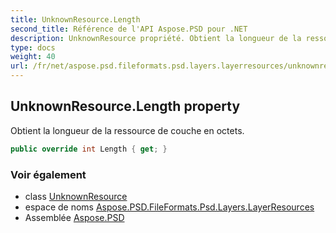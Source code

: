```yaml
---
title: UnknownResource.Length
second_title: Référence de l'API Aspose.PSD pour .NET
description: UnknownResource propriété. Obtient la longueur de la ressource de couche en octets.
type: docs
weight: 40
url: /fr/net/aspose.psd.fileformats.psd.layers.layerresources/unknownresource/length/
---
```

## UnknownResource.Length property

Obtient la longueur de la ressource de couche en octets.

```csharp
public override int Length { get; }
```

### Voir également

* class [UnknownResource](../)
* espace de noms [Aspose.PSD.FileFormats.Psd.Layers.LayerResources](../../unknownresource/)
* Assemblée [Aspose.PSD](../../../)



